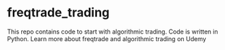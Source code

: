 # freqtrade_trading
This repo contains code to start with algorithmic trading. Code is written in Python. Learn more about freqtrade and algorithmic trading on Udemy 

